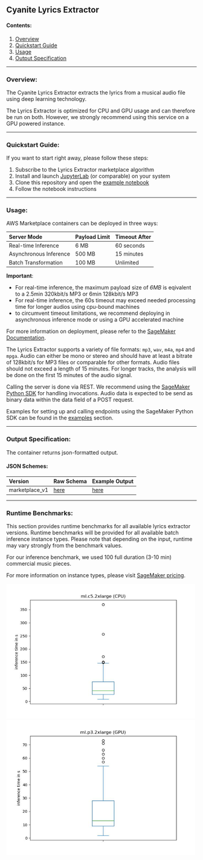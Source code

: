## Cyanite Lyrics Extractor

#### Contents:
1. [Overview](#overview)
2. [Quickstart Guide](#quickstart)
3. [Usage](#usage)
4. [Output Specification](#outputspec)


___
<a name="overview"></a>
### Overview:

The Cyanite Lyrics Extractor extracts the lyrics from a musical audio file using deep learning technology.

The Lyrics Extractor is optimized for CPU and GPU usage and can therefore be run on both. However, we strongly recommend using this service on a GPU powered instance.

___
<a name="quickstart"></a>
### Quickstart Guide:

If you want to start right away, please follow these steps:

1. Subscribe to the Lyrics Extractor marketplace algorithm
2. Install and launch [JupyterLab](https://jupyterlab.readthedocs.io/en/stable/getting_started/installation.html) (or comparable) on your system
3. Clone this repository and open the [example notebook](examples/cyanite-lyrics-extractor-marketplace-example.ipynb)
4. Follow the notebook instructions

___
<a name="usage"></a>
### Usage:

AWS Marketplace containers can be deployed in three ways:

| Server Mode | Payload Limit | Timeout After |
| :------------- | :------------- | :------------- |
| Real-time Inference | 6 MB | 60 seconds |
| Asynchronous Inference | 500 MB | 15 minutes |
| Batch Transformation | 100 MB | Unlimited |

__Important__:
- For real-time inference, the maximum payload size of _6MB_ is eqivalent to a 2.5min 320kbit/s MP3 or 6min 128kbit/s MP3
- For real-time inference, the 60s timeout may exceed needed processing time for longer audios using cpu-bound machines
- to circumvent timeout limitations, we recommend deploying in asynchronous inference mode or using a GPU accelerated machine

For more information on deployment, please refer to the [SageMaker Documentation](https://docs.aws.amazon.com/sagemaker/latest/dg/deploy-model.html).

The Lyrics Extractor supports a variety of file formats: `mp3`, `wav`, `m4a`, `mp4` and `mpga`. Audio can either be mono or stereo and should have at least a bitrate of 128kbit/s for MP3 files or comparable for other formats. Audio files should not exceed a length of 15 minutes. For longer tracks, the analysis will be done on the first 15 minutes of the audio signal.  

Calling the server is done via REST. We recommend using the [SageMaker Python SDK](https://sagemaker.readthedocs.io) for handling invocations.
Audio data is expected to be send as binary data within the data field of a POST request.  

Examples for setting up and calling endpoints using the SageMaker Python SDK can be found in the [examples](examples) section.
___
<a name="outputspec"></a>
### Output Specification:

The container returns json-formatted output.

#### JSON Schemes:

<!--- created with https://github.com/adobe/jsonschema2md --->

| Version | Raw Schema |  Example Output
| :--- | :--- | :--- |
| marketplace_v1 | [here](schemes/marketplace_v1/schema/marketplace_v1.schema.json) | [here](schemes/marketplace_v1/example/marketplace_v1_example_output.json) |


___
<a name="runtime"></a>
### Runtime Benchmarks:

This section provides runtime benchmarks for all available lyrics extractor versions. Runtime benchmarks will be provided for all available batch inference instance types. Please note that depending on the input, runtime may vary strongly from the benchmark values. 

For our inference benchmark, we used 100 full duration (3-10 min) commercial music pieces.

For more information on instance types, please visit [SageMaker pricing](https://aws.amazon.com/sagemaker/pricing/). 


<p float="left">
  <img src="examples/batch_outputs.jpg" width="500" />
  <img src="examples/batch_outputs_gpu.jpg" width="500" /> 
</p>


